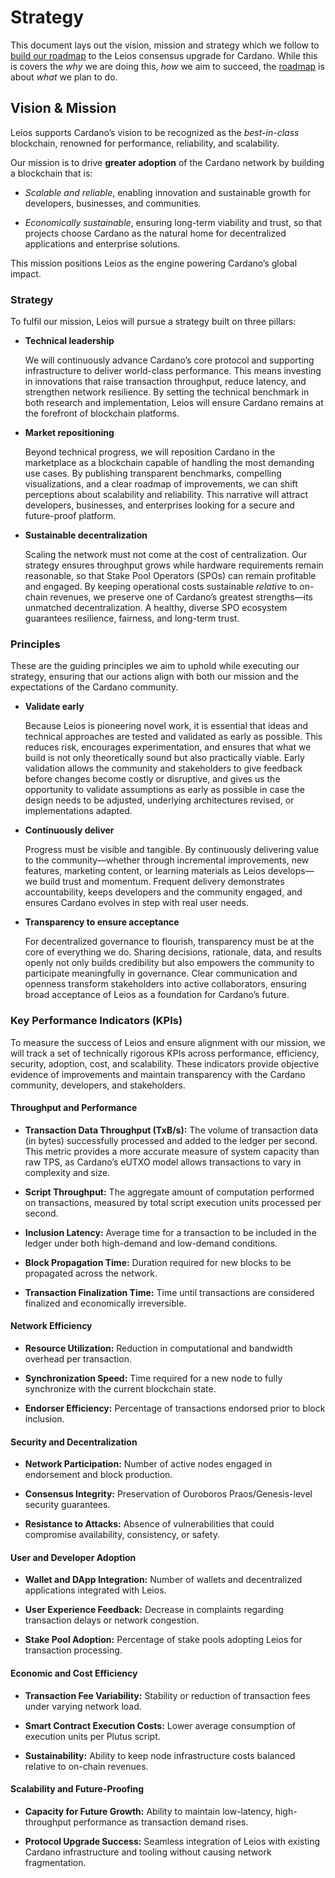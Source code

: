 # Strategy

This document lays out the vision, mission and strategy which we follow to
[build our roadmap](./roadmap.md) to the Leios consensus upgrade for Cardano.
While this is covers the _why_ we are doing this, _how_ we aim to succeed, the
[roadmap](./roadmap.md) is about _what_ we plan to do.

## Vision & Mission

Leios supports Cardano’s vision to be recognized as the _best-in-class_ blockchain, renowned for performance, reliability, and scalability.

Our mission is to drive **greater adoption** of the Cardano network by building a blockchain that is:

- *Scalable and reliable*, enabling innovation and sustainable growth for developers, businesses, and communities.

- *Economically sustainable*, ensuring long-term viability and trust, so that projects choose Cardano as the natural home for decentralized applications and enterprise solutions.

This mission positions Leios as the engine powering Cardano’s global impact.

### Strategy

To fulfil our mission, Leios will pursue a strategy built on three pillars:

- **Technical leadership**

  We will continuously advance Cardano’s core protocol and supporting infrastructure to deliver world-class performance. This means investing in innovations that raise transaction throughput, reduce latency, and strengthen network resilience. By setting the technical benchmark in both research and implementation, Leios will ensure Cardano remains at the forefront of blockchain platforms.

- **Market repositioning**

  Beyond technical progress, we will reposition Cardano in the marketplace as a blockchain capable of handling the most demanding use cases. By publishing transparent benchmarks, compelling visualizations, and a clear roadmap of improvements, we can shift perceptions about scalability and reliability. This narrative will attract developers, businesses, and enterprises looking for a secure and future-proof platform.

- **Sustainable decentralization**

  Scaling the network must not come at the cost of centralization. Our strategy ensures throughput grows while hardware requirements remain reasonable, so that Stake Pool Operators (SPOs) can remain profitable and engaged. By keeping operational costs sustainable _relative_ to on-chain revenues, we preserve one of Cardano’s greatest strengths—its unmatched decentralization. A healthy, diverse SPO ecosystem guarantees resilience, fairness, and long-term trust.

### Principles

These are the guiding principles we aim to uphold while executing our strategy, ensuring that our actions align with both our mission and the expectations of the Cardano community.

- **Validate early**

  Because Leios is pioneering novel work, it is essential that ideas and technical approaches are tested and validated as early as possible. This reduces risk, encourages experimentation, and ensures that what we build is not only theoretically sound but also practically viable. Early validation allows the community and stakeholders to give feedback before changes become costly or disruptive, and gives us the opportunity to validate assumptions as early as possible in case the design needs to be adjusted, underlying architectures revised, or implementations adapted.


- **Continuously deliver**

  Progress must be visible and tangible. By continuously delivering value to the community—whether through incremental improvements, new features, marketing content, or learning materials as Leios develops—we build trust and momentum. Frequent delivery demonstrates accountability, keeps developers and the community engaged, and ensures Cardano evolves in step with real user needs.


- **Transparency to ensure acceptance**

  For decentralized governance to flourish, transparency must be at the core of everything we do. Sharing decisions, rationale, data, and results openly not only builds credibility but also empowers the community to participate meaningfully in governance. Clear communication and openness transform stakeholders into active collaborators, ensuring broad acceptance of Leios as a foundation for Cardano’s future.

### Key Performance Indicators (KPIs)

To measure the success of Leios and ensure alignment with our mission, we will track a set of technically rigorous KPIs across performance, efficiency, security, adoption, cost, and scalability. These indicators provide objective evidence of improvements and maintain transparency with the Cardano community, developers, and stakeholders.

#### Throughput and Performance

- **Transaction Data Throughput (TxB/s):** The volume of transaction data (in bytes) successfully processed and added to the ledger per second. This metric provides a more accurate measure of system capacity than raw TPS, as Cardano’s eUTXO model allows transactions to vary in complexity and size.

- **Script Throughput:** The aggregate amount of computation performed on transactions, measured by total script execution units processed per second.
- **Inclusion Latency:** Average time for a transaction to be included in the ledger under both high-demand and low-demand conditions.

- **Block Propagation Time:** Duration required for new blocks to be propagated across the network.

- **Transaction Finalization Time:** Time until transactions are considered finalized and economically irreversible.

#### Network Efficiency
- **Resource Utilization:** Reduction in computational and bandwidth overhead per transaction.

- **Synchronization Speed:** Time required for a new node to fully synchronize with the current blockchain state.

- **Endorser Efficiency:** Percentage of transactions endorsed prior to block inclusion.

#### Security and Decentralization

- **Network Participation:** Number of active nodes engaged in endorsement and block production.

- **Consensus Integrity:** Preservation of Ouroboros Praos/Genesis-level security guarantees.

- **Resistance to Attacks:** Absence of vulnerabilities that could compromise availability, consistency, or safety.

#### User and Developer Adoption

- **Wallet and DApp Integration:** Number of wallets and decentralized applications integrated with Leios.

- **User Experience Feedback:** Decrease in complaints regarding transaction delays or network congestion.

- **Stake Pool Adoption:** Percentage of stake pools adopting Leios for transaction processing.

#### Economic and Cost Efficiency

- **Transaction Fee Variability:** Stability or reduction of transaction fees under varying network load.

- **Smart Contract Execution Costs:** Lower average consumption of execution units per Plutus script.

- **Sustainability:** Ability to keep node infrastructure costs balanced relative to on-chain revenues.

#### Scalability and Future-Proofing

- **Capacity for Future Growth:** Ability to maintain low-latency, high-throughput performance as transaction demand rises.

- **Protocol Upgrade Success:** Seamless integration of Leios with existing Cardano infrastructure and tooling without causing network fragmentation.
